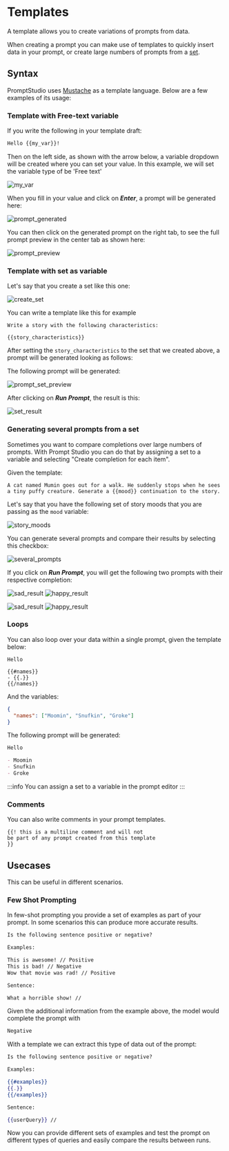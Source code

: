 # Templates

A template allows you to create variations of prompts from data.

When creating a prompt you can make use of templates to quickly insert data in your prompt, or create large numbers of prompts from a [set](./sets).

## Syntax

PromptStudio uses [Mustache](https://mustache.github.io/) as a template language. Below are a few examples of its usage:

### Template with Free-text variable

If you write the following in your template draft:

```md title="template"
Hello {{my_var}}!
```

Then on the left side, as shown with the arrow below, a variable dropdown will be created where you can set your value. In this example, we will set the variable type of be 'Free text'

![my_var](../images/my_var.png)

When you fill in your value and click on **_Enter_**, a prompt will be generated here:

![prompt_generated](../images/prompt_generated.png)

You can then click on the generated prompt on the right tab, to see the full prompt preview in the center tab as shown here:

![prompt_preview](../images/prompt_preview.png)

### Template with set as variable

Let's say that you create a set like this one:

![create_set](../images/create_set.png)

You can write a template like this for example

```
Write a story with the following characteristics:

{{story_characteristics}}
```

After setting the `story_characteristics` to the set that we created above, a prompt will be generated looking as follows:

The following prompt will be generated:

![prompt_set_preview](../images/story_prompt_preview.png)

After clicking on **_Run Prompt_**, the result is this:

![set_result](../images/set_result.png)

### Generating several prompts from a set

Sometimes you want to compare completions over large numbers of prompts. With Prompt Studio you can do that by assigning a set to a variable and selecting "Create completion for each item".

Given the template:

```
A cat named Mumin goes out for a walk. He suddenly stops when he sees a tiny puffy creature. Generate a {{mood}} continuation to the story.
```

Let's say that you have the following set of story moods that you are passing as the `mood` variable:

![story_moods](../images/moods.png)

You can generate several prompts and compare their results by selecting this checkbox:

![several_prompts](../images/select_several_prompts.png)

If you click on **_Run Prompt_**, you will get the following two prompts with their respective completion:

![sad_result](../images/sad_mood_story.png) ![happy_result](../images/happy_mood_story.png)

<img src="../images/sad_mood_story.png" alt="sad_result" />
<img src="../images/happy_mood_story.png" alt="happy_result" />

### Loops

You can also loop over your data within a single prompt, given the template below:

```
Hello

{{#names}}
- {{.}}
{{/names}}
```

And the variables:

```json
{
  "names": ["Moomin", "Snufkin", "Groke"]
}
```

The following prompt will be generated:

```md title="prompt"
Hello

- Moomin
- Snufkin
- Groke
```

:::info
You can assign a set to a variable in the prompt editor
:::

### Comments

You can also write comments in your prompt templates.

```
{{! this is a multiline comment and will not
be part of any prompt created from this template
}}
```

## Usecases

This can be useful in different scenarios.

### Few Shot Prompting

In few-shot prompting you provide a set of examples as part of your prompt. In some scenarios this can produce more
accurate results.

```md
Is the following sentence positive or negative?

Examples:

This is awesome! // Positive
This is bad! // Negative
Wow that movie was rad! // Positive

Sentence:

What a horrible show! //
```

Given the additional information from the example above, the model would complete the prompt with

```md
Negative
```

With a template we can extract this type of data out of the prompt:

```mustache
Is the following sentence positive or negative?

Examples:

{{#examples}}
{{.}}
{{/examples}}

Sentence:

{{userQuery}} //
```

Now you can provide different sets of examples and test the prompt on different types of queries and easily compare the
results between runs.
